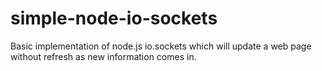 # simple-node-io-sockets
Basic implementation of node.js io.sockets which will update a web page without refresh as new information comes in.

